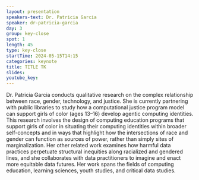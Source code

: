 ```yaml
---
layout: presentation
speakers-text: Dr. Patricia Garcia
speaker: dr-patricia-garcia
day: 3
group: key-close
spot: 1
length: 45
type: key-close
startTime: 2024-05-15T14:15
categories: keynote
title: TITLE TK
slides:
youtube_key:
---
```


Dr. Patricia Garcia conducts qualitative research on the complex relationship between race, gender, technology, and justice. She is currently partnering with public libraries to study how a computational justice program model can support girls of color (ages 13&#8211;16) develop agentic computing identities. This research involves the design of computing education programs that support girls of color in situating their computing identities within broader self-concepts and in ways that highlight how the intersections of race and gender can function as sources of power, rather than simply sites of marginalization. Her other related work examines how harmful data practices perpetuate structural inequities along racialized and gendered lines, and she collaborates with data practitioners to imagine and enact more equitable data futures. Her work spans the fields of computing education, learning sciences, youth studies, and critical data studies.

